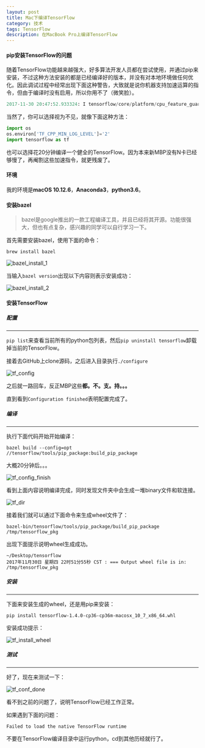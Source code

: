 ```yaml
---
layout: post
title: Mac下编译TensorFlow
category: 技术
tags: TensorFlow
description: 在MacBook Pro上编译TensorFlow
---
```


#### pip安装TensorFlow的问题

随着TensorFlow功能越来越强大，好多算法开发人员都在尝试使用，并通过pip来安装，不过这种方法安装的都是已经编译好的版本，并没有对本地环境做任何优化。因此调试过程中经常出现下面这种警告，大致就是说你机器支持加速运算的指令，但由于编译时没有启用，所以你用不了（微笑脸）。

```python
2017-11-30 20:47:52.933324: I tensorflow/core/platform/cpu_feature_guard.cc:137] Your CPU supports instructions that this TensorFlow binary was not compiled to use: SSE4.2 AVX AVX2 FMA
```

当然了，你可以选择视为不见，就像下面这种方法：

```python
import os
os.environ['TF_CPP_MIN_LOG_LEVEL']='2'
import tensorflow as tf
```

也可以选择花20分钟编译一个健全的TensorFlow。因为本来新MBP没有N卡已经够慢了，再阉割这些加速指令，就更残废了。

#### 环境

我的环境是**macOS 10.12.6**，**Anaconda3**，**python3.6**。

#### 安装bazel

> bazel是google推出的一款工程编译工具，并且已经将其开源。功能很强大，但也有点复杂，感兴趣的同学可以自行学习一下。

首先需要安装bazel，使用下面的命令：

```
brew install bazel
```

![bazel_install_1](http://oxpypycim.bkt.clouddn.com/bazel_install_1.png)


当输入`bazel version`出现以下内容则表示安装成功：

![bazel_install_2](http://oxpypycim.bkt.clouddn.com/bazel_install_2.png)

#### 安装TensorFlow

##### 配置

-------

`pip list`来查看当前所有的python包列表，然后`pip uninstall tensorflow`卸载掉当前的TensorFlow。

接着去GitHub上clone源码，之后进入目录执行`./configure`

![tf_config](http://oxpypycim.bkt.clouddn.com/tf_config.png)

之后就一路回车，反正MBP这些**都。不。支。持。。。**

直到看到`Configuration finished`表明配置完成了。

##### 编译

-------

执行下面代码开始开始编译：


```
bazel build --config=opt //tensorflow/tools/pip_package:build_pip_package
```

大概20分钟后。。。

![tf_config_finish](http://oxpypycim.bkt.clouddn.com/tf_config_finish.png)

看到上面内容说明编译完成，同时发现文件夹中会生成一堆binary文件和软连接。

![tf_dir](http://oxpypycim.bkt.clouddn.com/tf_dir.png)

接着我们就可以通过下面命令来生成wheel文件了：

```
bazel-bin/tensorflow/tools/pip_package/build_pip_package /tmp/tensorflow_pkg
```

出现下面提示说明wheel生成成功。

```
~/Desktop/tensorflow
2017年11月30日 星期四 22时51分55秒 CST : === Output wheel file is in: /tmp/tensorflow_pkg
```

##### 安装

-------

下面来安装生成的wheel，还是用pip来安装：

```
pip install tensorflow-1.4.0-cp36-cp36m-macosx_10_7_x86_64.whl
```

安装成功提示：

![tf_install_wheel](http://oxpypycim.bkt.clouddn.com/tf_install_wheel.png)

##### 测试

-------

好了，现在来测试一下：

![tf_conf_done](http://oxpypycim.bkt.clouddn.com/tf_conf_done.png)

看不到之前的问题了，说明TensorFlow已经工作正常。

如果遇到下面的问题：

```
Failed to load the native TensorFlow runtime
```

不要在TensorFlow编译目录中运行python，cd到其他历经就行了。

